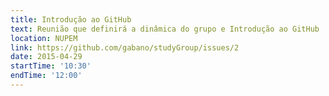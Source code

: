 ```yaml
---
title: Introdução ao GitHub 
text: Reunião que definirá a dinâmica do grupo e Introdução ao GitHub
location: NUPEM
link: https://github.com/gabano/studyGroup/issues/2
date: 2015-04-29
startTime: '10:30'
endTime: '12:00'
---
```

